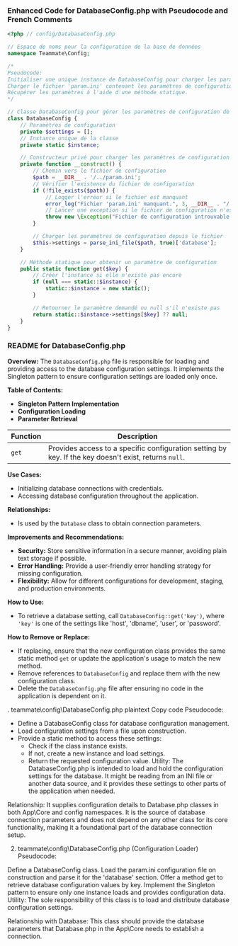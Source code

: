 ### Enhanced Code for DatabaseConfig.php with Pseudocode and French Comments

```php
<?php // config/DatabaseConfig.php

// Espace de noms pour la configuration de la base de données
namespace Teammate\Config;

/*
Pseudocode:
Initialiser une unique instance de DatabaseConfig pour charger les paramètres de configuration.
Charger le fichier 'param.ini' contenant les paramètres de configuration de la base de données.
Récupérer les paramètres à l'aide d'une méthode statique.
*/

// Classe DatabaseConfig pour gérer les paramètres de configuration de la base de données
class DatabaseConfig {
    // Paramètres de configuration
    private $settings = [];
    // Instance unique de la classe
    private static $instance;

    // Constructeur privé pour charger les paramètres de configuration
    private function __construct() {
        // Chemin vers le fichier de configuration
        $path = __DIR__ . '/../param.ini';
        // Vérifier l'existence du fichier de configuration
        if (!file_exists($path)) {
            // Logger l'erreur si le fichier est manquant
            error_log("Fichier 'param.ini' manquant.", 3, __DIR__ . "/../logs/config_error.log");
            // Lancer une exception si le fichier de configuration n'est pas trouvé
            throw new \Exception("Fichier de configuration introuvable. Consultez le fichier log pour plus de détails.");
        }

        // Charger les paramètres de configuration depuis le fichier
        $this->settings = parse_ini_file($path, true)['database'];
    }

    // Méthode statique pour obtenir un paramètre de configuration
    public static function get($key) {
        // Créer l'instance si elle n'existe pas encore
        if (null === static::$instance) {
            static::$instance = new static();
        }

        // Retourner le paramètre demandé ou null s'il n'existe pas
        return static::$instance->settings[$key] ?? null;
    }
}
```

### README for DatabaseConfig.php

**Overview:**
The `DatabaseConfig.php` file is responsible for loading and providing access to the database configuration settings. It implements the Singleton pattern to ensure configuration settings are loaded only once.

**Table of Contents:**
- **Singleton Pattern Implementation**
- **Configuration Loading**
- **Parameter Retrieval**

| Function  | Description                                                                                           |
|-----------|-------------------------------------------------------------------------------------------------------|
| `get`     | Provides access to a specific configuration setting by key. If the key doesn't exist, returns `null`. |

**Use Cases:**
- Initializing database connections with credentials.
- Accessing database configuration throughout the application.

**Relationships:**
- Is used by the `Database` class to obtain connection parameters.

**Improvements and Recommendations:**
- **Security:** Store sensitive information in a secure manner, avoiding plain text storage if possible.
- **Error Handling:** Provide a user-friendly error handling strategy for missing configuration.
- **Flexibility:** Allow for different configurations for development, staging, and production environments.

**How to Use:**
- To retrieve a database setting, call `DatabaseConfig::get('key')`, where `'key'` is one of the settings like 'host', 'dbname', 'user', or 'password'.

**How to Remove or Replace:**
- If replacing, ensure that the new configuration class provides the same static method `get` or update the application's usage to match the new method.
- Remove references to `DatabaseConfig` and replace them with the new configuration class.
- Delete the `DatabaseConfig.php` file after ensuring no code in the application is dependent on it.


. teammate\config\DatabaseConfig.php
plaintext
Copy code
Pseudocode:
- Define a DatabaseConfig class for database configuration management.
- Load configuration settings from a file upon construction.
- Provide a static method to access these settings:
  - Check if the class instance exists.
  - If not, create a new instance and load settings.
  - Return the requested configuration value.
Utility:
The DatabaseConfig.php is intended to load and hold the configuration settings for the database. It might be reading from an INI file or another data source, and it provides these settings to other parts of the application when needed.

Relationship:
It supplies configuration details to Database.php classes in both App\Core and config namespaces. It is the source of database connection parameters and does not depend on any other class for its core functionality, making it a foundational part of the database connection setup.

2. teammate\config\DatabaseConfig.php (Configuration Loader)
Pseudocode:

Define a DatabaseConfig class.
Load the param.ini configuration file on construction and parse it for the 'database' section.
Offer a method get to retrieve database configuration values by key.
Implement the Singleton pattern to ensure only one instance loads and provides configuration data.
Utility:
The sole responsibility of this class is to load and distribute database configuration settings.

Relationship with Database:
This class should provide the database parameters that Database.php in the App\Core needs to establish a connection.